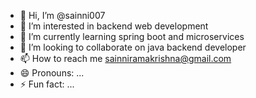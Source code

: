- 👋 Hi, I’m @sainni007
- 👀 I’m interested in backend web development
- 🌱 I’m currently learning spring boot and microservices
- 💞️ I’m looking to collaborate on java backend developer
- 📫 How to reach me sainniramakrishna@gmail.com
- 😄 Pronouns: ...
- ⚡ Fun fact: ...

<!---
sainni007/sainni007 is a ✨ special ✨ repository because its `README.md` (this file) appears on your GitHub profile.
You can click the Preview link to take a look at your changes.
--->
